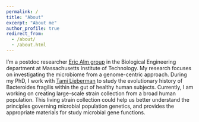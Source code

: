 ```yaml
---
permalink: /
title: "About"
excerpt: "About me"
author_profile: true
redirect_from: 
  - /about/
  - /about.html
---
```


I’m a postdoc researcher [Eric Alm group](http://almlab.mit.edu) in the Biological Engineering department at Massachusetts Institute of Technology. My research focuses on investigating the microbiome from a genome-centric approach. During my PhD, I work with [Tami Lieberman](http://http://lieberman.science/) to study the evolutionary history of Bacteroides fragilis within the gut of healthy human subjects. Currently, I am working on creating large-scale strain collection from a broad human population. This living strain collection could help us better understand the principles governing microbial population genetics, and provides the appropriate materials for study microbial gene functions. 
